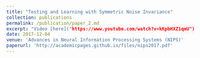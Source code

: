 ```yaml
---
title: "Testing and Learning with Symmetric Noise Invariance"
collection: publications
permalink: /publication/paper_2.md
excerpt: "Video [here]("https://www.youtube.com/watch?v=kKpbHXZ1qmU")
date: 2017-12-04
venue: 'Advances in Neural Information Processing Systems (NIPS)'
paperurl: 'http://academicpages.github.io/files/nips2017.pdf'
---
```

